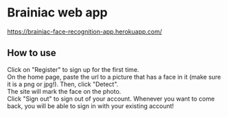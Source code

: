 # Brainiac web app

https://brainiac-face-recognition-app.herokuapp.com/

## How to use

Click on "Register" to sign up for the first time. <br>
On the home page, paste the url to a picture that has a face in it (make sure it is a png or jpg!). Then, click "Detect". <br>
The site will mark the face on the photo. <br>
Click "Sign out" to sign out of your account. Whenever you want to come back, you will be able to sign in with your existing account! <br>

